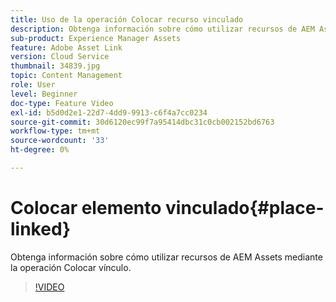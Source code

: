 ```yaml
---
title: Uso de la operación Colocar recurso vinculado
description: Obtenga información sobre cómo utilizar recursos de AEM Assets mediante la operación Colocar vínculo.
sub-product: Experience Manager Assets
feature: Adobe Asset Link
version: Cloud Service
thumbnail: 34839.jpg
topic: Content Management
role: User
level: Beginner
doc-type: Feature Video
exl-id: b5d0d2e1-22d7-4dd9-9913-c6f4a7cc0234
source-git-commit: 30d6120ec99f7a95414dbc31c0cb002152bd6763
workflow-type: tm+mt
source-wordcount: '33'
ht-degree: 0%

---
```


# Colocar elemento vinculado{#place-linked}

Obtenga información sobre cómo utilizar recursos de AEM Assets mediante la operación Colocar vínculo.

>[!VIDEO](https://video.tv.adobe.com/v/34839?quality=12&learn=on)
